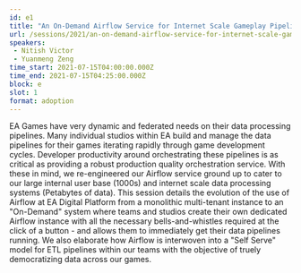 ```yaml
---
id: e1
title: "An On-Demand Airflow Service for Internet Scale Gameplay Pipelines"
url: /sessions/2021/an-on-demand-airflow-service-for-internet-scale-gameplay-pipelines
speakers:
 - Nitish Victor
 - Yuanmeng Zeng
time_start: 2021-07-15T04:00:00.000Z
time_end: 2021-07-15T04:25:00.000Z
block: e
slot: 1
format: adoption
---
```


EA Games have very dynamic and federated needs on their data processing pipelines. Many individual studios within EA build and manage the data pipelines for their games iterating rapidly through game development cycles. Developer productivity around orchestrating these pipelines is as critical as providing a robust production quality orchestration service. With these in mind, we re-engineered our Airflow service ground up to cater to our large internal user base (1000s) and internet scale data processing systems (Petabytes of data). This session details the evolution of the use of Airflow at EA Digital Platform from a monolithic multi-tenant instance to an "On-Demand" system where teams and studios create their own dedicated Airflow instance with all the necessary bells-and-whistles required at the click of a button - and allows them to immediately get their data pipelines running. We also elaborate how Airflow is interwoven into a "Self Serve" model for ETL pipelines within our teams with the objective of truely democratizing data across our games.